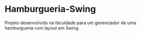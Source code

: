# Hamburgueria-Swing
Projeto desenvolvido na faculdade para um gerenciador de uma hamburgueria com layout em Swing
